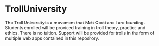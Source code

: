 TrollUniversity
===============

The Troll University is a movement that Matt Costi and I are founding. Students enrolled will be provided training in troll theory, practice and ethics. There is no tuition. Support will be provided for trolls in the form of multiple web apps contained in this repository.
